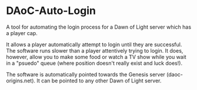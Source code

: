 DAoC-Auto-Login
===============

A tool for automating the login process for a Dawn of Light server which has a player cap. 

It allows a player automatically attempt to login until they are successful. The software runs slower than a player attentively trying to login. It does, however, allow you to make some food or watch a TV show while you wait in a "psuedo" queue (where position doesn't really exist and luck does!).

The software is automatically pointed towards the Genesis server (daoc-origins.net). 
It can be pointed to any other Dawn of Light server.


